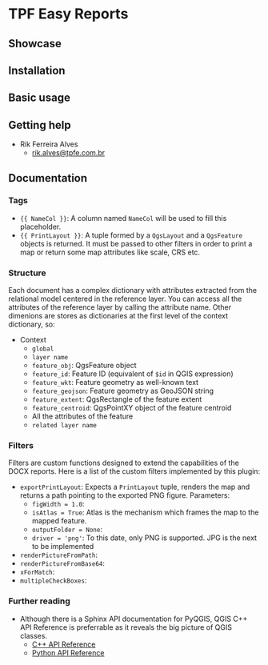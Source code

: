 # TPF Easy Reports

## Showcase

## Installation

## Basic usage

## Getting help

- Rik Ferreira Alves
  - rik.alves@tpfe.com.br

## Documentation

### Tags

- `{{ NameCol }}`: A column named `NameCol` will be used to fill this placeholder.
- `{{ PrintLayout }}`: A tuple formed by a `QgsLayout` and a `QgsFeature` objects is returned. It must be passed to other filters in order to print a map or return some map attributes like scale, CRS etc.

### Structure

Each document has a complex dictionary with attributes extracted from the relational model centered in the reference layer. You can access all the attributes of the reference layer by calling the attribute name. Other dimenions are stores as dictionaries at the first level of the context dictionary, so:

- Context
  - `global`
  - `layer name`
  - `feature_obj`: QgsFeature object
  - `feature_id`: Feature ID (equivalent of `$id` in QGIS expression)
  - `feature_wkt`: Feature geometry as well-known text
  - `feature_geojson`: Feature geometry as GeoJSON string
  - `feature_extent`: QgsRectangle of the feature extent
  - `feature_centroid`: QgsPointXY object of the feature centroid
  - All the attributes of the feature
  - `related layer name`

### Filters

Filters are custom functions designed to extend the capabilities of the DOCX reports. Here is a list of the custom filters implemented by this plugin:

- `exportPrintLayout`: Expects a `PrintLayout` tuple, renders the map and returns a path pointing to the exported PNG figure. Parameters:
  - `figWidth = 1.0`:
  - `isAtlas = True`: Atlas is the mechanism which frames the map to the mapped feature.
  - `outputFolder = None`:
  - `driver = 'png'`: To this date, only PNG is supported. JPG is the next to be implemented
- `renderPictureFromPath`:
- `renderPictureFromBase64`:
- `xForMatch`:
- `multipleCheckBoxes`:

### Further reading

- Although there is a Sphinx API documentation for PyQGIS, QGIS C++ API Reference is preferrable as it reveals the big picture of QGIS classes.
  - [C++ API Reference](https://api.qgis.org/api/index.html)
  - [Python API Reference](https://qgis.org/pyqgis/3.0/)
